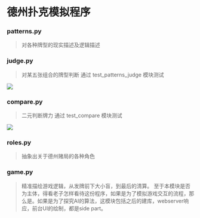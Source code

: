 # 德州扑克模拟程序

### patterns.py 
> 对各种牌型的现实描述及逻辑描述

### judge.py
> 对某五张组合的牌型判断
> 通过 test_patterns_judge 模块测试

![](http://wx1.sinaimg.cn/large/a0695fdfly1fblq5tmwpbj20xy1bstp4.jpg)


### compare.py
> 二元判断牌力
> 通过 test_compare 模块测试

![](http://ww2.sinaimg.cn/large/a0695fdfgw1fbmz3e6e2uj20lo154qfg.jpg)

### roles.py
> 抽象出关于德州赌局的各种角色

### game.py
> 精准描绘游戏逻辑，从发牌前下大小盲，到最后的清算。
至于本模块是否为主体，得看老子怎样看待这份程序，如果是为了模拟游戏交互的流程，那么是。如果是为了探究AI的算法，这模块包括之后的建库，webserver响应，前台UI的绘制，都是side part。